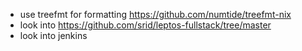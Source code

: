- use treefmt for formatting https://github.com/numtide/treefmt-nix
- look into https://github.com/srid/leptos-fullstack/tree/master
- look into jenkins
